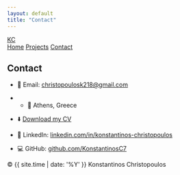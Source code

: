```yaml
---
layout: default
title: "Contact"
---
```


<link rel="stylesheet" href="{{ '/assets/css/style.css' | relative_url }}">

<nav class="navbar">
  <div class="nav-inner">
    <a class="brand" href="{{ '/' | relative_url }}">KC</a>
    <div class="links">
      <a href="{{ '/' | relative_url }}">Home</a>
      <a href="{{ '/projects' | relative_url }}">Projects</a>
      <a class="active" href="{{ '/contact' | relative_url }}">Contact</a>
    </div>
  </div>
</nav>

<section class="section">
  <h1>Contact</h1>

- 📧 Email: <a href="mailto:christopoulosk218@gmail.com">christopoulosk218@gmail.com</a>
- - 📍 Athens, Greece
- ⬇️ [Download my CV]()
- 🔗 LinkedIn: <a href="https://www.linkedin.com/in/konstantinos-christopoulos-9365b3256" target="_blank">linkedin.com/in/konstantinos-christopoulos</a>  
- 💻 GitHub: <a href="https://github.com/KonstantinosC7" target="_blank">github.com/KonstantinosC7</a>


  <!-- (Optional) Formspree contact form — replace YOUR_FORMSPREE_ID
  <form action="https://formspree.io/f/YOUR_FORMSPREE_ID" method="POST" class="contact-form">
    <input type="text" name="name" placeholder="Your name" required>
    <input type="email" name="_replyto" placeholder="Your email" required>
    <textarea name="message" placeholder="Your message" rows="6" required></textarea>
    <button type="submit" class="btn primary">Send</button>
  </form>
  -->
</section>

<footer class="footer">
  <span>© {{ site.time | date: '%Y' }} Konstantinos Christopoulos</span>
</footer>
